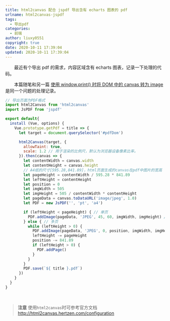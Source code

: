 ```yaml
---
title: html2canvas 配合 jspdf 导出含有 echarts 图表的 pdf
urlname: html2canvas-jspdf
tags:
  - 导出pdf
categories:
  - 前端
author: liuxy0551
copyright: true
date: 2020-10-11 17:39:04
updated: 2020-10-11 17:39:04
---
```



&emsp;&emsp;最近有个导出 pdf 的需求，内容区域含有 echarts 图表，记录一下处理的代码。

<!--more-->

&emsp;&emsp;本篇随笔和另一篇 <a href="https://liuxianyu.cn/article/window-print-canvas-image.html" target="_black">使用 window.print() 时将 DOM 中的 canvas 转为 image</a> 是同一个问题的处理记录。


``` javascript
// 导出页面为PDF格式
import html2Canvas from 'html2canvas'
import JsPDF from 'jspdf'

export default{
  install (Vue, options) {
    Vue.prototype.getPdf = title => {
      let target = document.querySelector('#pdfDom')

      html2Canvas(target, {
        allowTaint: true,
        scale: 1.2 // 用于渲染的比例尺，默认为浏览器设备像素比率。
      }).then(canvas => {
        let contentWidth = canvas.width
        let contentHeight = canvas.height
        // A4纸的尺寸[595.28,841.89]，html页面生成的canvas在pdf中图片的宽高
        let pageHeight = contentWidth / 595.28 * 841.89
        let leftHeight = contentHeight
        let position = 0
        let imgWidth = 505
        let imgHeight = 505 / contentWidth * contentHeight
        let pageData = canvas.toDataURL('image/jpeg', 1.0)
        let PDF = new JsPDF('', 'pt', 'a4')

        if (leftHeight < pageHeight) { // 单页
          PDF.addImage(pageData, 'JPEG', 45, 60, imgWidth, imgHeight) // 45 left, 60 top
        } else { // 多页
          while (leftHeight > 0) {
            PDF.addImage(pageData, 'JPEG', 0, position, imgWidth, imgHeight)
            leftHeight -= pageHeight
            position -= 841.89
            if (leftHeight > 0) {
              PDF.addPage()
            }
          }
        }
        PDF.save(`${ title }.pdf`)
      })
    }
  }
}
```

<br>

>**注意**
使用`html2canvas`时可参考官方文档 <a href="http://html2canvas.hertzen.com/configuration" target="_black">http://html2canvas.hertzen.com/configuration</a>
